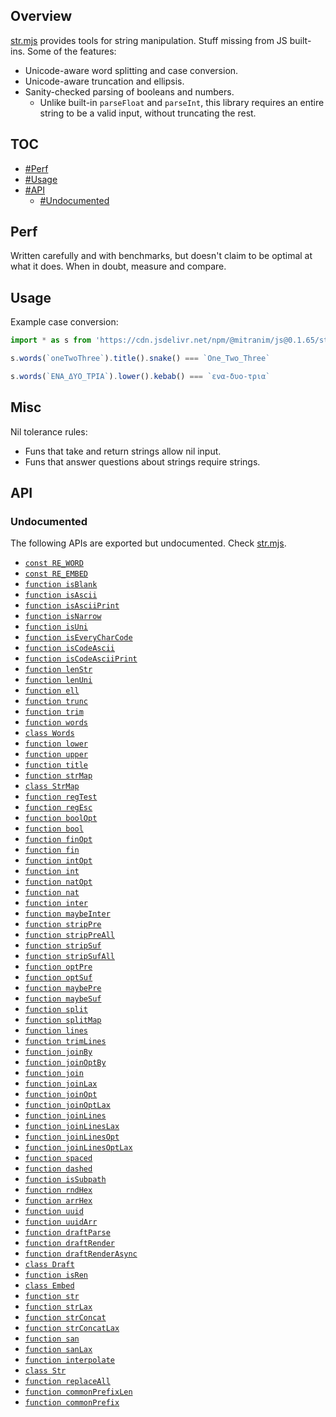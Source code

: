 ## Overview

[str.mjs](../str.mjs) provides tools for string manipulation. Stuff missing from JS built-ins. Some of the features:

* Unicode-aware word splitting and case conversion.
* Unicode-aware truncation and ellipsis.
* Sanity-checked parsing of booleans and numbers.
  * Unlike built-in `parseFloat` and `parseInt`, this library requires an entire string to be a valid input, without truncating the rest.

## TOC

* [#Perf](#perf)
* [#Usage](#usage)
* [#API](#api)
  * [#Undocumented](#undocumented)

## Perf

Written carefully and with benchmarks, but doesn't claim to be optimal at what it does. When in doubt, measure and compare.

## Usage

Example case conversion:

```js
import * as s from 'https://cdn.jsdelivr.net/npm/@mitranim/js@0.1.65/str.mjs'

s.words(`oneTwoThree`).title().snake() === `One_Two_Three`

s.words(`ΕΝΑ_ΔΥΟ_ΤΡΙΑ`).lower().kebab() === `ενα-δυο-τρια`
```

## Misc

Nil tolerance rules:

  * Funs that take and return strings allow nil input.
  * Funs that answer questions about strings require strings.

## API

### Undocumented

The following APIs are exported but undocumented. Check [str.mjs](../str.mjs).

  * [`const RE_WORD`](../str.mjs#L10)
  * [`const RE_EMBED`](../str.mjs#L11)
  * [`function isBlank`](../str.mjs#L13)
  * [`function isAscii`](../str.mjs#L15)
  * [`function isAsciiPrint`](../str.mjs#L17)
  * [`function isNarrow`](../str.mjs#L19)
  * [`function isUni`](../str.mjs#L25)
  * [`function isEveryCharCode`](../str.mjs#L27)
  * [`function isCodeAscii`](../str.mjs#L36)
  * [`function isCodeAsciiPrint`](../str.mjs#L40)
  * [`function lenStr`](../str.mjs#L44)
  * [`function lenUni`](../str.mjs#L46)
  * [`function ell`](../str.mjs#L53)
  * [`function trunc`](../str.mjs#L55)
  * [`function trim`](../str.mjs#L77)
  * [`function words`](../str.mjs#L79)
  * [`class Words`](../str.mjs#L88)
  * [`function lower`](../str.mjs#L149)
  * [`function upper`](../str.mjs#L150)
  * [`function title`](../str.mjs#L158)
  * [`function strMap`](../str.mjs#L164)
  * [`class StrMap`](../str.mjs#L177)
  * [`function regTest`](../str.mjs#L272)
  * [`function regEsc`](../str.mjs#L278)
  * [`function boolOpt`](../str.mjs#L282)
  * [`function bool`](../str.mjs#L289)
  * [`function finOpt`](../str.mjs#L291)
  * [`function fin`](../str.mjs#L296)
  * [`function intOpt`](../str.mjs#L298)
  * [`function int`](../str.mjs#L303)
  * [`function natOpt`](../str.mjs#L305)
  * [`function nat`](../str.mjs#L310)
  * [`function inter`](../str.mjs#L312)
  * [`function maybeInter`](../str.mjs#L322)
  * [`function stripPre`](../str.mjs#L332)
  * [`function stripPreAll`](../str.mjs#L339)
  * [`function stripSuf`](../str.mjs#L344)
  * [`function stripSufAll`](../str.mjs#L351)
  * [`function optPre`](../str.mjs#L356)
  * [`function optSuf`](../str.mjs#L362)
  * [`function maybePre`](../str.mjs#L368)
  * [`function maybeSuf`](../str.mjs#L374)
  * [`function split`](../str.mjs#L380)
  * [`function splitMap`](../str.mjs#L385)
  * [`function lines`](../str.mjs#L408)
  * [`function trimLines`](../str.mjs#L409)
  * [`function joinBy`](../str.mjs#L411)
  * [`function joinOptBy`](../str.mjs#L421)
  * [`function join`](../str.mjs#L431)
  * [`function joinLax`](../str.mjs#L432)
  * [`function joinOpt`](../str.mjs#L433)
  * [`function joinOptLax`](../str.mjs#L434)
  * [`function joinLines`](../str.mjs#L436)
  * [`function joinLinesLax`](../str.mjs#L437)
  * [`function joinLinesOpt`](../str.mjs#L438)
  * [`function joinLinesOptLax`](../str.mjs#L439)
  * [`function spaced`](../str.mjs#L443)
  * [`function dashed`](../str.mjs#L445)
  * [`function isSubpath`](../str.mjs#L448)
  * [`function rndHex`](../str.mjs#L458)
  * [`function arrHex`](../str.mjs#L463)
  * [`function uuid`](../str.mjs#L477)
  * [`function uuidArr`](../str.mjs#L485)
  * [`function draftParse`](../str.mjs#L499)
  * [`function draftRender`](../str.mjs#L500)
  * [`function draftRenderAsync`](../str.mjs#L501)
  * [`class Draft`](../str.mjs#L516)
  * [`function isRen`](../str.mjs#L546)
  * [`class Embed`](../str.mjs#L549)
  * [`function str`](../str.mjs#L572)
  * [`function strLax`](../str.mjs#L578)
  * [`function strConcat`](../str.mjs#L584)
  * [`function strConcatLax`](../str.mjs#L588)
  * [`function san`](../str.mjs#L596)
  * [`function sanLax`](../str.mjs#L598)
  * [`function interpolate`](../str.mjs#L601)
  * [`class Str`](../str.mjs#L620)
  * [`function replaceAll`](../str.mjs#L630)
  * [`function commonPrefixLen`](../str.mjs#L650)
  * [`function commonPrefix`](../str.mjs#L662)
